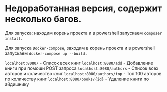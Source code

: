 # Недоработанная версия, содержит несколько багов. #

Для запуска: находим корень проекта и в powershell запускаем `composer install`.

Для запуска `Docker-compose`, заходим в корень проекта и в powershell запускаем `docker-compose up --build` .

`localhost:8080/` - Список всех книг
`localhost:8080/add` - Добавление книги при помощи POST запроса
`localhost:8080/authors` - Список всех авторов и количество книг
`localhost:8080/authors/top` - Топ 100 авторов по количеству книг 
`localhost:8080/books/{id}` - Удаление книги по айдишнику
